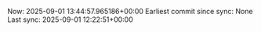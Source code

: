 Now: 2025-09-01 13:44:57.965186+00:00 Earliest commit since sync: None Last sync: 2025-09-01 12:22:51+00:00
